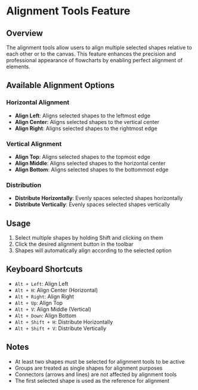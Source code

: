 # Alignment Tools Feature

## Overview
The alignment tools allow users to align multiple selected shapes relative to each other or to the canvas. This feature enhances the precision and professional appearance of flowcharts by enabling perfect alignment of elements.

## Available Alignment Options

### Horizontal Alignment
- **Align Left**: Aligns selected shapes to the leftmost edge
- **Align Center**: Aligns selected shapes to the vertical center
- **Align Right**: Aligns selected shapes to the rightmost edge

### Vertical Alignment
- **Align Top**: Aligns selected shapes to the topmost edge
- **Align Middle**: Aligns selected shapes to the horizontal center
- **Align Bottom**: Aligns selected shapes to the bottommost edge

### Distribution
- **Distribute Horizontally**: Evenly spaces selected shapes horizontally
- **Distribute Vertically**: Evenly spaces selected shapes vertically

## Usage
1. Select multiple shapes by holding Shift and clicking on them
2. Click the desired alignment button in the toolbar
3. Shapes will automatically align according to the selected option

## Keyboard Shortcuts
- `Alt + Left`: Align Left
- `Alt + H`: Align Center (Horizontal)
- `Alt + Right`: Align Right
- `Alt + Up`: Align Top
- `Alt + V`: Align Middle (Vertical)
- `Alt + Down`: Align Bottom
- `Alt + Shift + H`: Distribute Horizontally
- `Alt + Shift + V`: Distribute Vertically

## Notes
- At least two shapes must be selected for alignment tools to be active
- Groups are treated as single shapes for alignment purposes
- Connectors (arrows and lines) are not affected by alignment tools
- The first selected shape is used as the reference for alignment